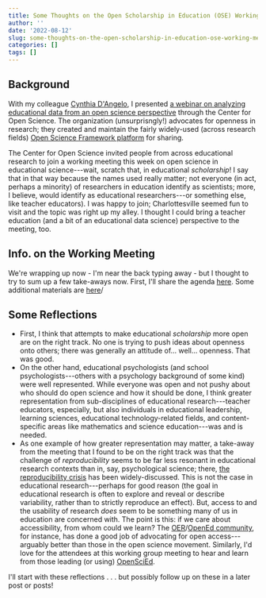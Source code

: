 ```yaml
---
title: Some Thoughts on the Open Scholarship in Education (OSE) Working Meeting
author: ''
date: '2022-08-12'
slug: some-thoughts-on-the-open-scholarship-in-education-ose-working-meeting
categories: []
tags: []
---
```


## Background

With my colleague [Cynthia D'Angelo](https://education.illinois.edu/faculty/cynthia-dangelo), I presented [a webinar on analyzing educational data from an open science perspective](https://education.illinois.edu/faculty/cynthia-dangelo) through the Center for Open Science. The organization (unsurprisngly!) advocates for openness in research; they created and maintain the fairly widely-used (across research fields) [Open Science Framework platform](https://osf.io/) for sharing.

The Center for Open Science invited people from across educational research to join a working meeting this week on open science in educational science---wait, scratch that, in educational *scholarship*! I say that in that way because the names used really matter; not everyone (in act, perhaps a minority) of researchers in education identify as scientists; more, I believe, would identify as educational researchers---or something else, like teacher educators). I was happy to join; Charlottesville seemed fun to visit and the topic was right up my alley. I thought I could bring a teacher education (and a bit of an educational data science) perspective to the meeting, too.

## Info. on the Working Meeting

We're wrapping up now - I'm near the back typing away - but I thought to try to sum up a few take-aways now. First, I'll share the agenda [here](https://docs.google.com/document/d/1UQ5vFFxaW0YdFocufo-8d7piDCD7JHYDQ4dmY2xqqhE/edit). Some additional materials are [here](https://osf.io/r4hkx/)/

## Some Reflections

- First, I think that attempts to make educational _scholarship_ more open are on the right track. No one is trying to push ideas about openness onto others; there was generally an attitude of... well... openness. That was good.
- On the other hand, educational psychologists (and school psychologists---others with a psychology background of some kind) were well represented. While everyone was open and not pushy about who should do open science and how it should be done, I think greater representation from sub-disciplines of educational research---teacher educators, especially, but also individuals in educational leadership, learning sciences, educational technology-related fields, and content-specific areas like mathematics and science education---was and is needed. 
- As one example of how greater representation may matter, a take-away from the meeting that I found to be on the right track was that the challenge of _reproducibility_ seems to be far less resonant in educational research contexts than in, say, psychological science; there, [the reproducibility crisis](https://en.wikipedia.org/wiki/Replication_crisis) has been widely-discussed. This is not the case in educational research---perhaps for good reason (the goal in educational research is often to explore and reveal or describe variability, rather than to strictly reproduce an effect). But, access to and the usability of research _does_ seem to be something many of us in education are concerned with. The point is this: if we care about accessibility, from whom could we learn? The [OER](https://www.oercommons.org)/[OpenEd community](https://openeducationconference.org/), for instance, has done a good job of advocating for open access---arguably better than those in the open science movement. Similarly, I'd love for the attendees at this working group meeting to hear and learn from those leading (or using) [OpenSciEd](https://www.openscied.org/).

I'll start with these reflections . . . but possibly follow up on these in a later post or posts!
